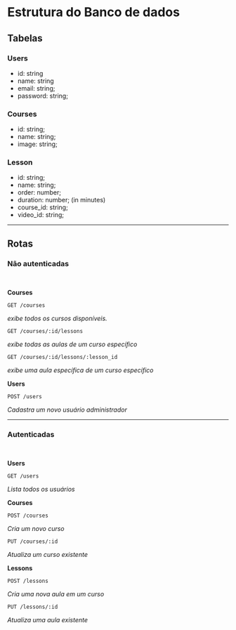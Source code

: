# Estrutura do Banco de dados

## Tabelas

### Users

- id: string
- name: string
- email: string;
- password: string;


### Courses

- id: string;
- name: string;
- image: string;

### Lesson

- id: string;
- name: string;
- order: number;
- duration: number; (in minutes)
- course_id: string;
- video_id: string;

---

## Rotas

### Não autenticadas

<br/>

**Courses**

```HTTP
GET /courses
```
*exibe todos os cursos disponíveis.*

```HTTP
GET /courses/:id/lessons
```
*exibe todas as aulas de um curso específico*

```HTTP
GET /courses/:id/lessons/:lesson_id
```
*exibe uma aula específica de um curso específico*

**Users**

```HTTP
POST /users
```
*Cadastra um novo usuário administrador*

---

### Autenticadas

<br/>


**Users**

```HTTP
GET /users
```
*Lista todos os usuários*


**Courses**

```HTTP
POST /courses
```
*Cria um novo curso*

```HTTP
PUT /courses/:id
```
*Atualiza um curso existente*

**Lessons**

```HTTP
POST /lessons
```
*Cria uma nova aula em um curso*

```HTTP
PUT /lessons/:id
```
*Atualiza uma aula existente*

